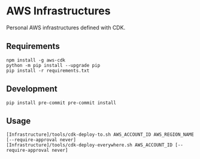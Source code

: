 # AWS Infrastructures
Personal AWS infrastructures defined with CDK.


## Requirements
```
npm install -g aws-cdk
python -m pip install --upgrade pip
pip install -r requirements.txt
```

## Development
`
pip install pre-commit
pre-commit install
`

## Usage

```
[Infrastructure]/tools/cdk-deploy-to.sh AWS_ACCOUNT_ID AWS_REGION_NAME [--require-approval never]
[Infrastructure]/tools/cdk-deploy-everywhere.sh AWS_ACCOUNT_ID [--require-approval never]
```
